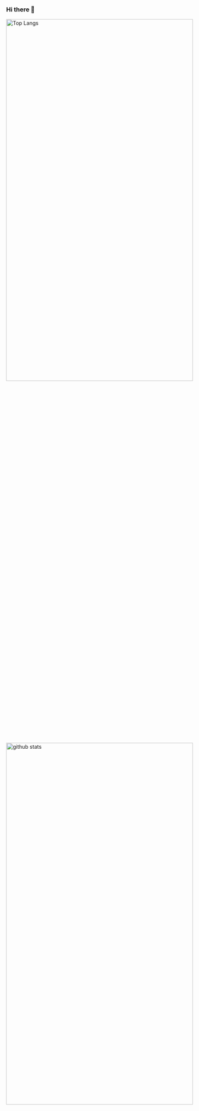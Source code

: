 ### Hi there 👋

<!--
**naosuke884/naosuke884** is a ✨ _special_ ✨ repository because its `README.md` (this file) appears on your GitHub profile.

Here are some ideas to get you started:

- 🔭 I’m currently working on ...
- 🌱 I’m currently learning ...
- 👯 I’m looking to collaborate on ...
- 🤔 I’m looking for help with ...
- 💬 Ask me about ...
- 📫 How to reach me: ...
- 😄 Pronouns: ...
- ⚡ Fun fact: ...
-->

<p align="left" height="100%"> 
  <img alt="Top Langs" style="border-width:1px; height:50%; width:100%" src="https://github-readme-stats.vercel.app/api/top-langs/?username=naosuke884&layout=compact&show_icons=true&theme=onedark" />
  <img alt="github stats" style="border-width:1px; height:50%; width:100%" src="https://github-readme-stats.vercel.app/api?username=naosuke884&theme=onedark&show_icons=ture" />
</p>
